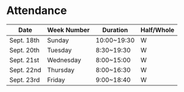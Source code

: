# Attendance

| Date       | Week Number | Duration    | Half/Whole |
|------------|-------------|-------------|------------|
| Sept. 18th | Sunday      | 10:00~19:30 | W          |
| Sept. 20th | Tuesday     |  8:30~19:30 | W          |
| Sept. 21st | Wednesday   |  8:00~15:00 | W          |
| Sept. 22nd | Thursday    | 8:00~16:30  | W          |
| Sept. 23rd | Friday      | 9:00~18:40  | W          |